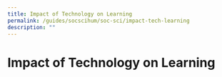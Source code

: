 ```yaml
---
title: Impact of Technology on Learning
permalink: /guides/socscihum/soc-sci/impact-tech-learning
description: ""
---
```

# Impact of Technology on Learning